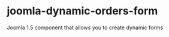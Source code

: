 joomla-dynamic-orders-form
==========================

Joomla 1.5 component that allows you to create dynamic forms

